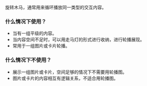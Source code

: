 旋转木马，通常用来循环播放同一类型的交互内容。

### 什么情况下使用？

- 当有一组平级的内容。
- 当内容空间不足时，可以用走马灯的形式进行收纳，进行轮播展现。
- 常用于一组图片或卡片轮播。

### 什么情况下不使用？

- 展示一组图片或卡片，空间足够的情况下不需要用轮播图。
- 图片或卡片的内容相互有逻辑关系，不适合用轮播图。
